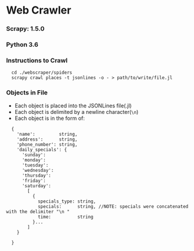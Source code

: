 # Web Crawler

### Scrapy: 1.5.0
### Python 3.6

### Instructions to Crawl
```
  cd ./webscraper/spiders
  scrapy crawl places -t jsonlines -o - > path/to/write/file.jl
```

### Objects in File
- Each object is placed into the JSONLines file(.jl)
- Each object is delimited by a newline character(`\n`)
- Each object is in the form of:
```
  {
    'name':         string,
    'address':      string,
    'phone_number': string,
    'daily_specials': {
      'sunday':
      'monday':
      'tuesday':
      'wednesday':
      'thursday':
      'friday':
      'saturday':
        [
          {
            specials_type: string,
            specials:      string, //NOTE: specials were concatenated with the delimiter "\n "
            time:          string
          }...
        ]
    }

  }
```
